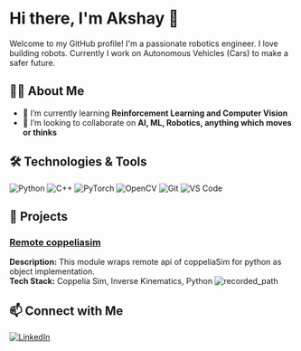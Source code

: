 # Hi there, I'm Akshay 👋


Welcome to my GitHub profile! I'm a passionate robotics engineer. I love building robots.
Currently I work on Autonomous Vehicles (Cars) to make a safer future.


## 🧑‍💻 About Me

- 🌱 I’m currently learning **Reinforcement Learning and Computer Vision**
- 👯 I’m looking to collaborate on **AI, ML, Robotics, anything which moves or thinks**

## 🛠️ Technologies & Tools

![Python](https://img.shields.io/badge/-Python-3776AB?logo=python&logoColor=white&style=flat)
![C++](https://img.shields.io/badge/-C++-00599C?logo=c%2B%2B&logoColor=white&style=flat)
![PyTorch](https://img.shields.io/badge/-PyTorch-EE4C2C?logo=pytorch&logoColor=white&style=flat)
![OpenCV](https://img.shields.io/badge/-OpenCV-5C3EE8?logo=opencv&logoColor=white&style=flat)
![Git](https://img.shields.io/badge/-Git-F05032?logo=git&logoColor=white&style=flat)
![VS Code](https://img.shields.io/badge/-VS%20Code-007ACC?logo=visual-studio-code&logoColor=white&style=flat)



## 🚀 Projects

### [Remote coppeliasim ](https://github.com/the-ray-kar/Remote_coppeliasim)
**Description:** This module wraps remote api of coppeliaSim for python as object implementation.  
**Tech Stack:** Coppelia Sim, Inverse Kinematics, Python
![recorded_path](https://user-images.githubusercontent.com/70949901/137765453-b47d44f3-fcf7-4693-93ea-031974e3ed50.gif)


## 📫 Connect with Me

[![LinkedIn](https://img.shields.io/badge/-LinkedIn-0A66C2?logo=linkedin&logoColor=white&style=flat)](https://www.linkedin.com/in/akshayydarekar/)

